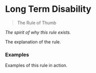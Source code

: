 # Long Term Disability

> The Rule of Thumb

*The spirit of why this rule exists.*

The explanation of the rule.

### Examples

Examples of this rule in action.
